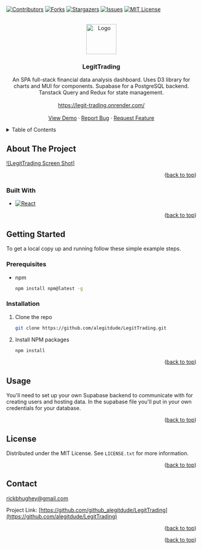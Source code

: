 <a name="readme-top"></a>

[![Contributors][contributors-shield]][contributors-url]
[![Forks][forks-shield]][forks-url]
[![Stargazers][stars-shield]][stars-url]
[![Issues][issues-shield]][issues-url]
[![MIT License][license-shield]][license-url]

<!-- PROJECT LOGO -->
<br />
<div align="center">
  <a href="https://legit-trading.onrender.com/">
    <img src="/client/public/android-chrome-192x192.png" alt="Logo" width="80" height="80">
  </a>

<h3 align="center">LegitTrading</h3>

  <p align="center">
    An SPA full-stack financial data analysis dashboard. Uses D3 library for charts and MUI for components. Supabase for a PostgreSQL backend. Tanstack Query and Redux for state management.  
    <br />
    <br/>
    <a href="https://legit-trading.onrender.com/">https://legit-trading.onrender.com/</a>
    <br />
    <br />
    <a href="https://legit-trading.onrender.com/">View Demo</a>
    ·
    <a href="https://github.com/alegitdude/LegitTrading/issues">Report Bug</a>
    ·
    <a href="https://github.com/alegitdude/LegitTrading/issues">Request Feature</a>
  </p>
</div>

<!-- TABLE OF CONTENTS -->
<details>
  <summary>Table of Contents</summary>
  <ol>
    <li>
      <a href="#about-the-project">About The Project</a>
      <ul>
        <li><a href="#built-with">Built With</a></li>
      </ul>
    </li>
    <li>
      <a href="#getting-started">Getting Started</a>
      <ul>
        <li><a href="#prerequisites">Prerequisites</a></li>
        <li><a href="#installation">Installation</a></li>
      </ul>
    </li>
    <li><a href="#usage">Usage</a></li>
    <li><a href="#license">License</a></li>
    <li><a href="#contact">Contact</a></li>
  </ol>
</details>

<!-- ABOUT THE PROJECT -->

## About The Project

[![LegitTrading Screen Shot]](/public/uploads/Ducks%20Row%20Screenshot.png)

<p align="right">(<a href="#readme-top">back to top</a>)</p>

### Built With

- [![React][React.js]][React-url]

<p align="right">(<a href="#readme-top">back to top</a>)</p>

<!-- GETTING STARTED -->

## Getting Started

To get a local copy up and running follow these simple example steps.

### Prerequisites

- npm
  ```sh
  npm install npm@latest -g
  ```

### Installation

1. Clone the repo
   ```sh
   git clone https://github.com/alegitdude/LegitTrading.git
   ```
2. Install NPM packages
   ```sh
   npm install
   ```

<p align="right">(<a href="#readme-top">back to top</a>)</p>

<!-- USAGE EXAMPLES -->

## Usage

You'll need to set up your own Supabase backend to communicate with for creating users and hosting data. In the supabase file you'll put in your own credentials for your database.

<p align="right">(<a href="#readme-top">back to top</a>)</p>

<!-- LICENSE -->

## License

Distributed under the MIT License. See `LICENSE.txt` for more information.

<p align="right">(<a href="#readme-top">back to top</a>)</p>

<!-- CONTACT -->

## Contact

rickbhughey@gmail.com

Project Link: [https://github.com/github_alegitdude/LegitTrading](https://github.com/alegitdude/LegitTrading)

<p align="right">(<a href="#readme-top">back to top</a>)</p>

<p align="right">(<a href="#readme-top">back to top</a>)</p>

<!-- MARKDOWN LINKS & IMAGES -->
<!-- https://www.markdownguide.org/basic-syntax/#reference-style-links -->

[contributors-shield]: https://img.shields.io/github/contributors/alegitdude/LegitTrading.svg?style=for-the-badge
[contributors-url]: https://github.com/alegitdude/LegitTrading/graphs/contributors
[forks-shield]: https://img.shields.io/github/forks/alegitdude/LegitTrading.svg?style=for-the-badge
[forks-url]: https://github.com/alegitdude/LegitTrading/network/members
[stars-shield]: https://img.shields.io/github/stars/alegitdude/LegitTrading.svg?style=for-the-badge
[stars-url]: https://github.com/alegitdude/LegitTrading/stargazers
[issues-shield]: https://img.shields.io/github/issues/alegitdude/LegitTrading.svg?style=for-the-badge
[issues-url]: https://github.com/alegitdude/LegitTrading/issues
[license-shield]: https://img.shields.io/github/license/alegitdude/LegitTrading.svg?style=for-the-badge
[license-url]: https://github.com/alegitdude/Build-Ideas/blob/master/LICENSE.txt
[product-screenshot]: /client/public/Ideas-Site%20Screenshot.png
[React.js]: https://img.shields.io/badge/React-20232A?style=for-the-badge&logo=react&logoColor=61DAFB
[React-url]: https://reactjs.org/
